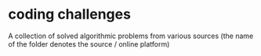 # coding challenges

A collection of solved algorithmic problems from various sources (the name of the folder denotes the source / online platform)
